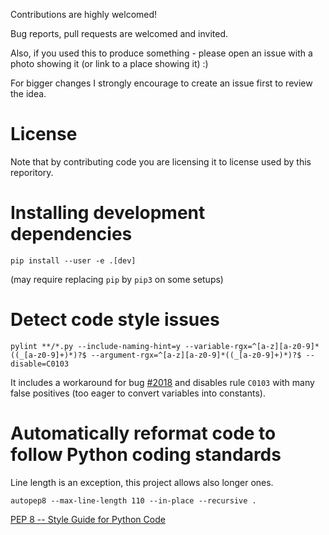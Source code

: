 Contributions are highly welcomed!

Bug reports, pull requests are welcomed and invited.

Also, if you used this to produce something - please open an issue with a photo showing it (or link to a place showing it) :)

For bigger changes I strongly encourage to create an issue first to review the idea.

# License

Note that by contributing code you are licensing it to license used by this reporitory.

# Installing development dependencies

`pip install --user -e .[dev]`

(may require replacing `pip` by `pip3` on some setups)

# Detect code style issues

`pylint **/*.py --include-naming-hint=y --variable-rgx=^[a-z][a-z0-9]*((_[a-z0-9]+)*)?$ --argument-rgx=^[a-z][a-z0-9]*((_[a-z0-9]+)*)?$ --disable=C0103`

It includes a workaround for bug [#2018](https://github.com/PyCQA/pylint/issues/2018) and disables rule `C0103` with many false positives (too eager to convert variables into constants).

# Automatically reformat code to follow Python coding standards

Line length is an exception, this project allows also longer ones.

`autopep8 --max-line-length 110 --in-place --recursive .`

[PEP 8 -- Style Guide for Python Code](https://www.python.org/dev/peps/pep-0008/)

